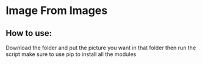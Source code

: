 # Image From Images

## How to use:

Download the folder and put the picture you want in that folder then run the script make sure to use pip to install all the modules
